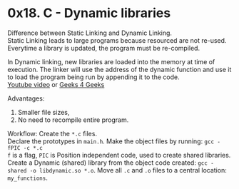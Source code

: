 # 0x18. C - Dynamic libraries 

Difference between Static Linking and Dynamic Linking. <br />
Static Linking leads to large programs because resourced are not re-used. <br />
Everytime a library is updated, the program must be re-compiled. <br />

In Dynamic linking, new libraries are loaded into the memory at time of execution.
The linker will use the address of the dynamic function and use it to load the program being run
by appending it to the code. <br />
[Youtube video](https://www.youtube.com/watch?v=eW5he5uFBNM&ab_channel=HowTo) or 
[Geeks 4 Geeks](https://www.geeksforgeeks.org/static-and-dynamic-linking-in-operating-systems/)

Advantages:
1. Smaller file sizes, <br />
2. No need to recompile entire program.

Workflow:
Create the `*.c` files. <br />
Declare the prototypes in `main.h`.
Make the object files by running: `gcc -fPIC -c *.c` <br />
`f` is a flag, `PIC` is Position independent code, used to create shared libraries. <be />
Create a Dynamic (shared) library from the object code created: `gcc -shared -o libdynamic.so *.o`.
Move all `.c` and `.o` files to a central location: `my_functions`.